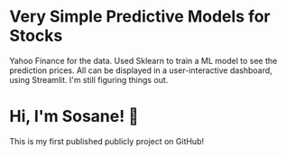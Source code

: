 # Very Simple Predictive Models for Stocks 

Yahoo Finance for the data. Used Sklearn to train a ML model to see the prediction prices. All can be displayed in a user-interactive dashboard, using Streamlit. I'm still figuring things out.


# Hi, I'm Sosane! 👋

This is my first published publicly project on GitHub!
